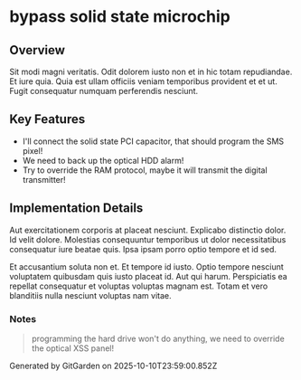 # bypass solid state microchip

## Overview
Sit modi magni veritatis. Odit dolorem iusto non et in hic totam repudiandae. Et iure quia. Quia est ullam officiis veniam temporibus provident et et ut. Fugit consequatur numquam perferendis nesciunt.

## Key Features
- I'll connect the solid state PCI capacitor, that should program the SMS pixel!
- We need to back up the optical HDD alarm!
- Try to override the RAM protocol, maybe it will transmit the digital transmitter!

## Implementation Details
Aut exercitationem corporis at placeat nesciunt. Explicabo distinctio dolor. Id velit dolore. Molestias consequuntur temporibus ut dolor necessitatibus consequatur iure beatae quis. Ipsa ipsam porro optio tempore et id sed.
 Et accusantium soluta non et. Et tempore id iusto. Optio tempore nesciunt voluptatem quibusdam quis iusto placeat id. Aut qui harum. Perspiciatis ea repellat consequatur et voluptas voluptas magnam est. Totam et vero blanditiis nulla nesciunt voluptas nam vitae.

### Notes
> programming the hard drive won't do anything, we need to override the optical XSS panel!

Generated by GitGarden on 2025-10-10T23:59:00.852Z